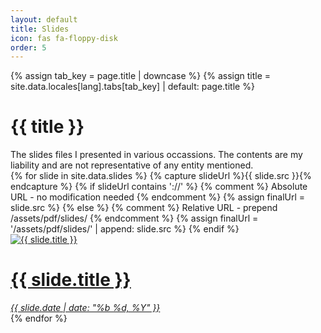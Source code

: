 ```yaml
---
layout: default
title: Slides
icon: fas fa-floppy-disk
order: 5
---
```


<div class="row">
    <div id="core-wrapper" class="col-12 col-lg-11 col-xl-9 pe-xl-4">
        <div class="post {{ padding | strip }} px-md-2">
            {% assign tab_key = page.title | downcase %}
            {% assign title = site.data.locales[lang].tabs[tab_key] | default: page.title %}
            <h1 class="dynamic-title">
            {{ title }}
            </h1>
            The slides files I presented in various occassions. The contents are my liability and are not representative of any entity mentioned.
            <div id="gallery">
                {% for slide in site.data.slides %}
                    {% capture slideUrl %}{{ slide.src }}{% endcapture %}
                    {% if slideUrl contains '://' %}
                        {% comment %} Absolute URL - no modification needed {% endcomment %}
                        {% assign finalUrl = slide.src %}
                    {% else %}
                        {% comment %} Relative URL - prepend /assets/pdf/slides/ {% endcomment %}
                        {% assign finalUrl = '/assets/pdf/slides/' | append: slide.src %}
                    {% endif %}
                    <a class="gallery-item" href="{{ finalUrl }}" target="_blank">
                        <div class="gallery-preview">
                            <img class="cover" src="/assets/img/slides_cover/{{ slide.cover | relative_url }}" alt="{{ slide.title }}" />
                            <h1 class="gallery-item-title">{{ slide.title }}</h1>
                            <em>{{ slide.date | date: "%b %d, %Y" }}</em>
                        </div>
                    </a>
                {% endfor %}
            </div>
        </div>
    </div>
</div>
